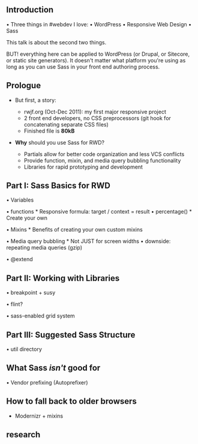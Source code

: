 ## Introduction

• Three things in #webdev I love:
    • WordPress
    • Responsive Web Design
    • Sass

This talk is about the second two things.

BUT! everything here can be applied to WordPress (or Drupal, or Sitecore, or static site generators). It doesn't matter what platform you're using as long as you can use Sass in your front end authoring process.

## Prologue

* But first, a story:
	* rwjf.org (Oct-Dec 2011): my first major responsive project
	* 2 front end developers, no CSS preprocessors (git hook for concatenating separate CSS files)
	* Finished file is **80kB**

* **Why** should you use Sass for RWD?
	* Partials allow for better code organization and less VCS conflicts
	* Provide function, mixin, and media query bubbling functionality
    * Libraries for rapid prototyping and development

## Part I: Sass Basics for RWD

• Variables

• functions
    * Responsive formula: target / context = result
    • percentage()
    * Create your own

• Mixins
	* Benefits of creating your own custom mixins

• Media query bubbling
    * Not JUST for screen widths
    • downside: repeating media queries (gzip)

• @extend

## Part II: Working with Libraries

• breakpoint + susy

• flint?

• sass-enabled grid system

## Part III: Suggested Sass Structure

• util directory

## What Sass *isn't* good for

• Vendor prefixing (Autoprefixer)

## How to fall back to older browsers

* Modernizr + mixins

## research
